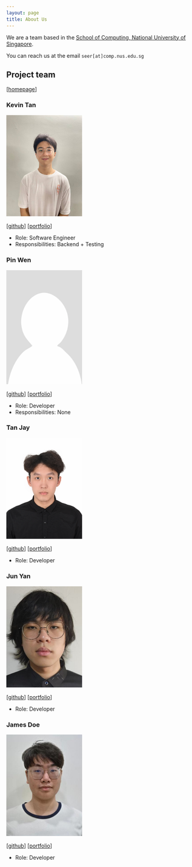 ```yaml
---
layout: page
title: About Us
---
```


We are a team based in the [School of Computing, National University of Singapore](https://www.comp.nus.edu.sg).

You can reach us at the email `seer[at]comp.nus.edu.sg`

## Project team
[[homepage](https://nus-cs2103-ay2526s1.github.io/tp/)]

### Kevin Tan

<img src="images/kevin.png" width="200px">

[[github](https://github.com/kevintanjc)]
[[portfolio](team/kevin.md)]

* Role: Software Engineer
* Responsibilities: Backend + Testing

### Pin Wen

<img src="images/print2pdf.png" width="200px">

[[github](https://github.com/Print2PDF)]
[[portfolio](team/print2pdf.md)]

* Role: Developer
* Responsibilities: None

### Tan Jay

<img src="images/jayyyyy25.png" width="200px">

[[github](http://github.com/jayyyyy25)] [[portfolio](team/jayyyyy25.md)]

* Role: Developer

### Jun Yan

<img src="images/junyan-k.png" width="200px">

[[github](http://github.com/junyan-k)]
[[portfolio](team/junyan-k.md)]

* Role: Developer

### James Doe

<img src="images/yong0112.png" width="200px">

[[github](http://github.com/yong0112)]
[[portfolio](team/ziyong.md)]

* Role: Developer
